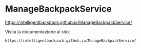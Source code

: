 # ManageBackpackService

https://intelligentbackpack.github.io/ManageBackpackService/

Visita la documentazione al sito:
```
https://intelligentbackpack.github.io/ManageBackpackService/
```
